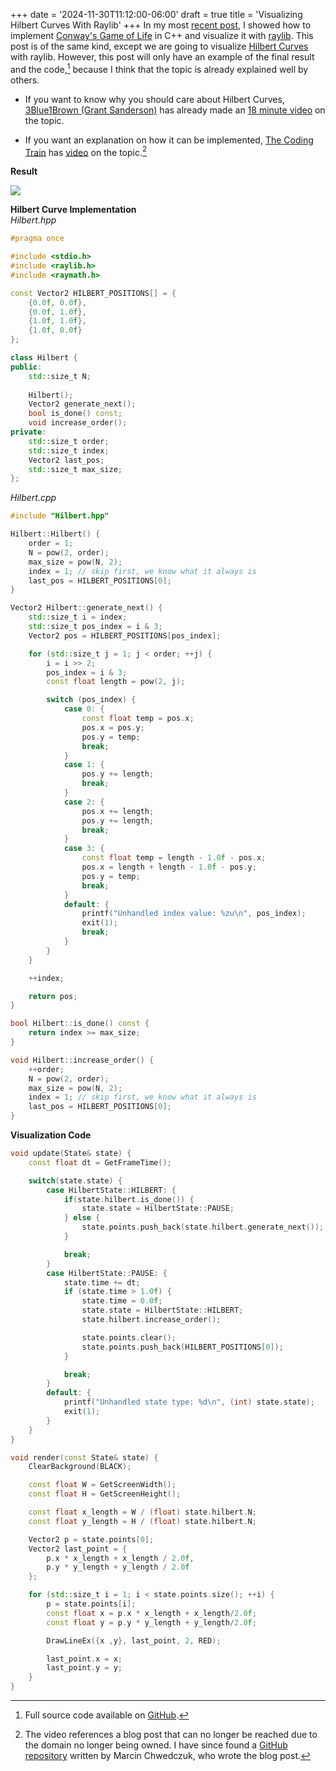 +++
date = '2024-11-30T11:12:00-06:00'
draft = true
title = 'Visualizing Hilbert Curves With Raylib'
+++
In my most [recent post](../visualizing-conways-game-of-life-with-raylib/), I showed how to implement [Conway's Game of Life](https://en.wikipedia.org/wiki/Conway%27s_Game_of_Life) in C++ and visualize it with [raylib](https://www.raylib.com/). This post is of the same kind, except we are going to visualize [Hilbert Curves](https://en.wikipedia.org/wiki/Hilbert_curve) with raylib. However, this post will only have an example of the final result and the code,[^1] because I think that the topic is already explained well by others. 

- If you want to know why you should care about Hilbert Curves, [3Blue1Brown (Grant Sanderson)](https://en.wikipedia.org/wiki/3Blue1Brown) has already made an [18 minute video](https://www.youtube.com/watch?v=3s7h2MHQtxc) on the topic.

- If you want an explanation on how it can be implemented, [The Coding Train](https://thecodingtrain.com/) has [video](https://www.youtube.com/watch?v=dSK-MW-zuAc) on the topic.[^2]

**Result**

![](/images/hilbert-curve.gif)


**Hilbert Curve Implementation**\
*Hilbert.hpp*
```c++
#pragma once

#include <stdio.h>
#include <raylib.h>
#include <raymath.h>

const Vector2 HILBERT_POSITIONS[] = {
    {0.0f, 0.0f},  
    {0.0f, 1.0f}, 
    {1.0f, 1.0f}, 
    {1.0f, 0.0f}
};

class Hilbert {
public:
    std::size_t N;
    
    Hilbert();
    Vector2 generate_next();
    bool is_done() const;
    void increase_order();
private:
    std::size_t order;
    std::size_t index;
    Vector2 last_pos;
    std::size_t max_size;
};
```

*Hilbert.cpp*
```c++
#include "Hilbert.hpp"

Hilbert::Hilbert() {
    order = 1;
    N = pow(2, order);
    max_size = pow(N, 2);
    index = 1; // skip first, we know what it always is
    last_pos = HILBERT_POSITIONS[0];
}

Vector2 Hilbert::generate_next() {
    std::size_t i = index;
    std::size_t pos_index = i & 3;
    Vector2 pos = HILBERT_POSITIONS[pos_index];

    for (std::size_t j = 1; j < order; ++j) {
        i = i >> 2;
        pos_index = i & 3;
        const float length = pow(2, j);

        switch (pos_index) {
            case 0: {
                const float temp = pos.x;
                pos.x = pos.y;
                pos.y = temp;
                break;
            }
            case 1: {
                pos.y += length;
                break;
            }
            case 2: {
                pos.x += length;
                pos.y += length;
                break;
            }
            case 3: {
                const float temp = length - 1.0f - pos.x;
                pos.x = length + length - 1.0f - pos.y;
                pos.y = temp;
                break;
            }
            default: {
                printf("Unhandled index value: %zu\n", pos_index);
                exit(1);
                break;
            }
        }
    }

    ++index;

    return pos;
}

bool Hilbert::is_done() const {
    return index >= max_size;
}

void Hilbert::increase_order() {
    ++order;
    N = pow(2, order);
    max_size = pow(N, 2);
    index = 1; // skip first, we know what it always is
    last_pos = HILBERT_POSITIONS[0];
}
```

**Visualization Code**
```c++
void update(State& state) {
    const float dt = GetFrameTime();

    switch(state.state) {
        case HilbertState::HILBERT: {
            if(state.hilbert.is_done()) {
                state.state = HilbertState::PAUSE;
            } else {
                state.points.push_back(state.hilbert.generate_next());
            }

            break;
        }
        case HilbertState::PAUSE: {
            state.time += dt;
            if (state.time > 1.0f) {
                state.time = 0.0f;
                state.state = HilbertState::HILBERT;
                state.hilbert.increase_order();

                state.points.clear();
                state.points.push_back(HILBERT_POSITIONS[0]);
            } 

            break;
        }
        default: {
            printf("Unhandled state type: %d\n", (int) state.state);
            exit(1);
        }
    }
}

void render(const State& state) {
    ClearBackground(BLACK);

    const float W = GetScreenWidth();
    const float H = GetScreenHeight();

    const float x_length = W / (float) state.hilbert.N;
    const float y_length = H / (float) state.hilbert.N;

    Vector2 p = state.points[0];
    Vector2 last_point = {
        p.x * x_length + x_length / 2.0f,
        p.y * y_length + y_length / 2.0f
    };

    for (std::size_t i = 1; i < state.points.size(); ++i) {
        p = state.points[i];
        const float x = p.x * x_length + x_length/2.0f;
        const float y = p.y * y_length + y_length/2.0f;

        DrawLineEx({x ,y}, last_point, 2, RED);

        last_point.x = x;
        last_point.y = y;
    }
}
```



[^1]: Full source code available on [GitHub](https://github.com/bi3mer/raylib_tests/tree/main/hilbert_curves).
[^2]: The video references a blog post that can no longer be reached due to the domain no longer being owned. I have since found a [GitHub repository](https://github.com/marcin-chwedczuk/hilbert_curve) written by Marcin Chwedczuk, who wrote the blog post.